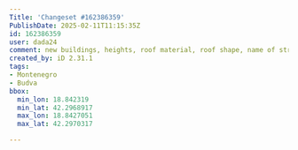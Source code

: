 ```yaml
---
Title: 'Changeset #162386359'
PublishDate: 2025-02-11T11:15:35Z
id: 162386359
user: dada24
comment: new buildings, heights, roof material, roof shape, name of streets
created_by: iD 2.31.1
tags:
- Montenegro
- Budva
bbox:
  min_lon: 18.842319
  min_lat: 42.2968917
  max_lon: 18.8427051
  max_lat: 42.2970317

---
```

